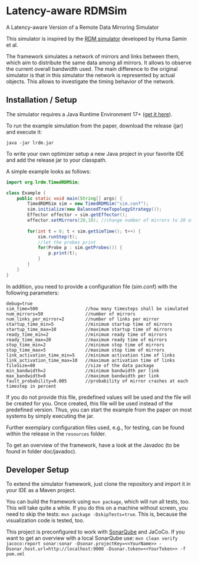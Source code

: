 # Latency-aware RDMSim
A Latency-aware Version of a Remote Data Mirroring Simulator

This simulator is inspired by the [RDM simulator](https://www.hpi.uni-potsdam.de/giese/public/selfadapt/exemplars/rdmsim/) developed by Huma Samin et al. 

The framework simulates a network of mirrors and links between them, which aim to distribute the same data among all mirrors.
It allows to observe the current overall bandwidth used. The main difference to the original simulator is that in this simulator the network is represented by actual objects.
This allows to investigate the timing behavior of the network.

## Installation / Setup

The simulator requires a Java Runtime Environment 17+ ([get it here](https://jdk.java.net/java-se-ri/17)).

To run the example simulation from the paper, download the release (jar) and execute it:

``java -jar lrdm.jar``

To write your own optimizer setup a new Java project in your favorite IDE and add the release jar to your classpath.

A simple example looks as follows:

```java
import org.lrdm.TimedRDMSim;

class Example {
    public static void main(String[] args) {
        TimedRDMSim sim = new TimedRDMSim("sim.conf");
        sim.initialize(new BalancedTreeTopologyStrategy());
        Effector effector = sim.getEffector();
        effector.setMirrors(20,10); //change number of mirrors to 20 at timestep 10
        
        for(int t = 0; t < sim.getSimTime(); t++) {
            sim.runStep(t);
            //let the probes print 
            for(Probe p : sim.getProbes()) {
                p.print(t);
            }
        }
    }
}
```

In addition, you need to provide a configuration file (sim.conf) with the following parameters:

```properties
debug=true              
sim_time=500                  //how many timesteps shall be simulated
num_mirrors=50                //number of mirrors
num_links_per_mirror=2        //number of links per mirror
startup_time_min=5            //minimum startup time of mirrors
startup_time_max=10           //maximum startup time of mirrors
ready_time_min=2              //minimum ready time of mirrors
ready_time_max=20             //maximum ready time of mirrors
stop_time_min=2               //minimum stop time of mirrors
stop_time_max=5               //maximum stop time of mirrors
link_activation_time_min=5    //minimum activation time of links
link_activation_time_max=10   //maximum activation time of links 
fileSize=80                   //size of the data package
min_bandwidth=2               //minimum bandwidth per link 
max_bandwidth=8               //maximum bandwidth per link
fault_probability=0.005       //probability of mirror crashes at each timestep in percent
```

If you do not provide this file, predefined values will be used and the file will be created for you. Once created, this file will be used instead of the predefined version. Thus, you can start the example from the paper on most systems by simply executing the jar. 

Further exemplary configuration files used, e.g., for testing, can be found within the release in the ``resources`` folder.

To get an overview of the framework, have a look at the Javadoc (to be found in folder doc/javadoc).

## Developer Setup

To extend the simulator framework, just clone the repository and import it in your IDE as a Maven project.

You can build the framework using ``mvn package``, which will run all tests, too. This will take quite a while. If you do this on a machine without screen, you need to skip the tests: ``mvn package -DskipTests=true``. This is, because the visualization code is tested, too. 

This project is preconfigured to work with [SonarQube](https://www.sonarsource.com/products/sonarqube/) and JaCoCo. If you want to get an overview with a local SonarQube use:
``mvn clean verify jacoco:report sonar:sonar -Dsonar.projectKey=<<YourName>> -Dsonar.host.url=http://localhost:9000 -Dsonar.token=<<YourToken>> -f pom.xml``